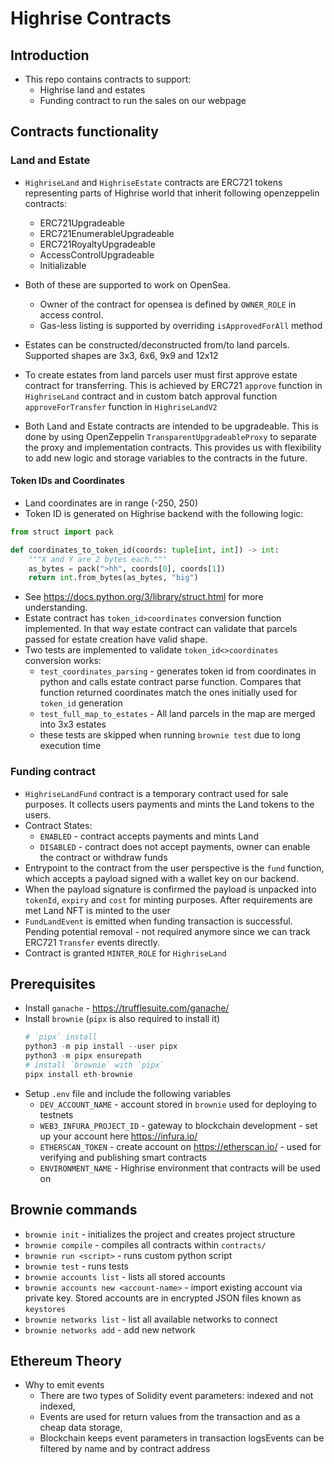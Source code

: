 # Highrise Contracts

## Introduction

- This repo contains contracts to support:
  - Highrise land and estates
  - Funding contract to run the sales on our webpage

## Contracts functionality

### Land and Estate

- `HighriseLand` and `HighriseEstate` contracts are ERC721 tokens representing parts of Highrise world that inherit following openzeppelin contracts:

  - ERC721Upgradeable
  - ERC721EnumerableUpgradeable
  - ERC721RoyaltyUpgradeable
  - AccessControlUpgradeable
  - Initializable

- Both of these are supported to work on OpenSea.

  - Owner of the contract for opensea is defined by `OWNER_ROLE` in access control.
  - Gas-less listing is supported by overriding `isApprovedForAll` method

- Estates can be constructed/deconstructed from/to land parcels. Supported shapes are 3x3, 6x6, 9x9 and 12x12
- To create estates from land parcels user must first approve estate contract for transferring. This is achieved by ERC721 `approve` function in `HighriseLand` contract and in custom batch approval function `approveForTransfer` function in `HighriseLandV2`
- Both Land and Estate contracts are intended to be upgradeable. This is done by using OpenZeppelin `TransparentUpgradeableProxy` to separate the proxy and implementation contracts. This provides us with flexibility to add new logic and storage variables to the contracts in the future.

#### Token IDs and Coordinates

- Land coordinates are in range (-250, 250)
- Token ID is generated on Highrise backend with the following logic:

```python
from struct import pack

def coordinates_to_token_id(coords: tuple[int, int]) -> int:
    """X and Y are 2 bytes each."""
    as_bytes = pack(">hh", coords[0], coords[1])
    return int.from_bytes(as_bytes, "big")
```

- See https://docs.python.org/3/library/struct.html for more understanding.
- Estate contract has `token_id>coordinates` conversion function implemented. In that way estate contract can validate that parcels passed for estate creation have valid shape.
- Two tests are implemented to validate `token_id<>coordinates` conversion works:
  - `test_coordinates_parsing` - generates token id from coordinates in python and calls estate contract parse function. Compares that function returned coordinates match the ones initially used for `token_id` generation
  - `test_full_map_to_estates` - All land parcels in the map are merged into 3x3 estates
  - these tests are skipped when running `brownie test` due to long execution time

### Funding contract

- `HighriseLandFund` contract is a temporary contract used for sale purposes. It collects users payments and mints the Land tokens to the users.
- Contract States:
  - `ENABLED` - contract accepts payments and mints Land
  - `DISABLED` - contract does not accept payments, owner can enable the contract or withdraw funds
- Entrypoint to the contract from the user perspective is the `fund` function, which accepts a payload signed with a wallet key on our backend.
- When the payload signature is confirmed the payload is unpacked into `tokenId`, `expiry` and `cost` for minting purposes. After requirements are met Land NFT is minted to the user
- `FundLandEvent` is emitted when funding transaction is successful. Pending potential removal - not required anymore since we can track ERC721 `Transfer` events directly.
- Contract is granted `MINTER_ROLE` for `HighriseLand`

## Prerequisites

- Install `ganache` - https://trufflesuite.com/ganache/
- Install `brownie` (`pipx` is also required to install it)
  ```python
  # `pipx` install
  python3 -m pip install --user pipx
  python3 -m pipx ensurepath
  # install `brownie` with `pipx`
  pipx install eth-brownie
  ```
- Setup `.env` file and include the following variables
  - `DEV_ACCOUNT_NAME` - account stored in `brownie` used for deploying to testnets
  - `WEB3_INFURA_PROJECT_ID` - gateway to blockchain development - set up your account here https://infura.io/
  - `ETHERSCAN_TOKEN` - create account on https://etherscan.io/ - used for verifying and publishing smart contracts
  - `ENVIRONMENT_NAME` - Highrise environment that contracts will be used on

## Brownie commands

- `brownie init` - initializes the project and creates project structure
- `brownie compile` - compiles all contracts within `contracts/`
- `brownie run <script>` - runs custom python script
- `brownie test` - runs tests
- `brownie accounts list` - lists all stored accounts
- `brownie accounts new <account-name>` - import existing account via private key. Stored accounts are in encrypted JSON files known as `keystores`
- `brownie networks list` - list all available networks to connect
- `brownie networks add` - add new network

## Ethereum Theory

- Why to emit events
  - There are two types of Solidity event parameters: indexed and not indexed,
  - Events are used for return values from the transaction and as a cheap data storage,
  - Blockchain keeps event parameters in transaction logsEvents can be filtered by name and by contract address
